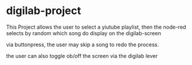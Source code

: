 # digilab-project

This Project allows the user to select a yiutube playlist, then the node-red selects by random which song do display on the digilab-screen

via buttonpress, the user may skip a song to redo the process.

the user can also toggle ob/off the screen via the digilab lever
